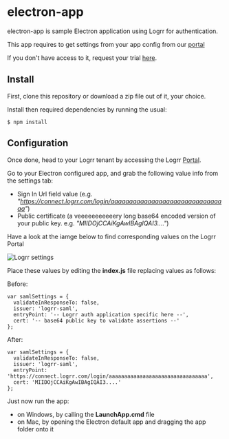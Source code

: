 # electron-app

electron-app is sample Electron application using Logrr for authentication.

This app requires to get settings from your app config from our [portal]

If you don't have access to it, request your trial [here](http://info.logrr.com/logrr-trial-sign-up).

## Install

First, clone this repository or download a zip file out of it, your choice.

Install then required dependencies by running the usual:

```
$ npm install
```

## Configuration

Once done, head to your Logrr tenant by accessing the Logrr [Portal].

Go to your Electron configured app, and grab the following value info from the settings tab:
- Sign In Url field value (e.g. *"https://connect.logrr.com/login/aaaaaaaaaaaaaaaaaaaaaaaaaaaaaaaa"*)
- Public certificate (a veeeeeeeeeeery long base64 encoded version of your public key. e.g. *"MIIDOjCCAiKgAwIBAgIQAI3...."*)

Have a look at the iamge below to find corresponding values on the Logrr Portal

![Logrr settings](https://logrrcontent.blob.core.windows.net/images/appSetupProperties.png)

Place these values by editing the **index.js** file replacing values as follows:

Before:
```
var samlSettings = {
  validateInResponseTo: false,
  issuer: 'logrr-saml',
  entryPoint: '-- Logrr auth application specific here --',
  cert: '-- base64 public key to validate assertions --'
};
```
After:
```
var samlSettings = {
  validateInResponseTo: false,
  issuer: 'logrr-saml',
  entryPoint: 'https://connect.logrr.com/login/aaaaaaaaaaaaaaaaaaaaaaaaaaaaaaaa',
  cert: 'MIIDOjCCAiKgAwIBAgIQAI3....'
};
```

Just now run the app:
- on Windows, by calling the **LaunchApp.cmd** file
- on Mac, by opening the Electron default app and dragging the app folder onto it

[Logrr]: http://www.logrr.com
[Portal]: https://portal.logrr.com/
